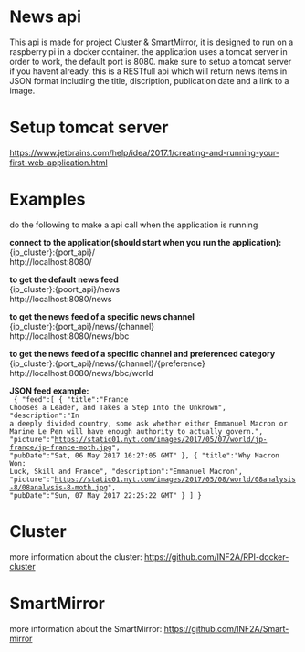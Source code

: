 # News api
This api is made for project Cluster & SmartMirror, it is designed to run on a raspberry pi in a docker container. the application uses a tomcat server in order to work, the default port is 8080. make sure to setup a tomcat server if you havent already.
this is a RESTfull api which will return news items in JSON format including the title, discription, publication date and a link to a image. 

# Setup tomcat server

https://www.jetbrains.com/help/idea/2017.1/creating-and-running-your-first-web-application.html

# Examples

do the following to make a api call when the application is running

<b>connect to the application(should start when you run the application):</b><br>
{ip_cluster}:{port_api}/<br>
http://localhost:8080/<br>

<b>to get the default news feed</b><br> 
{ip_cluster}:{poort_api}/news <br>
http://localhost:8080/news<br>

<b>to get the news feed of a specific news channel</b><br>
{ip_cluster}:{port_api}/news/{channel} <br>
http://localhost:8080/news/bbc<br>

<b>to get the news feed of a specific channel and preferenced category</b><br>
{ip_cluster}:{port_api}/news/{channel}/{preference} <br>
http://localhost:8080/news/bbc/world<br>

<b>JSON feed example:</b> 
<br>
<code>
{
    "feed":[
       {
          "title":"France Chooses a Leader, and Takes a Step Into the Unknown",
          "description":"In a deeply divided country, some ask whether either Emmanuel Macron or Marine Le Pen will have enough authority to actually govern.",
          "picture":"https://static01.nyt.com/images/2017/05/07/world/jp-france/jp-france-moth.jpg",
          "pubDate":"Sat, 06 May 2017 16:27:05 GMT"
       },
       {
          "title":"Why Macron Won: Luck, Skill and France",
          "description":"Emmanuel Macron",
          "picture":"https://static01.nyt.com/images/2017/05/08/world/08analysis-8/08analysis-8-moth.jpg",
          "pubDate":"Sun, 07 May 2017 22:25:22 GMT"
       }
   ]
}
</code>


# Cluster

more information about the cluster: https://github.com/INF2A/RPI-docker-cluster

# SmartMirror

more information about the SmartMirror: https://github.com/INF2A/Smart-mirror
